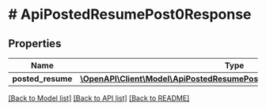 # # ApiPostedResumePost0Response

## Properties

Name | Type | Description | Notes
------------ | ------------- | ------------- | -------------
**posted_resume** | [**\OpenAPI\Client\Model\ApiPostedResumePost0ResponsePostedResumeInner[]**](ApiPostedResumePost0ResponsePostedResumeInner.md) |  |

[[Back to Model list]](../../README.md#models) [[Back to API list]](../../README.md#endpoints) [[Back to README]](../../README.md)
